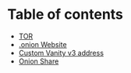 # Table of contents

* [TOR](README.md)
* [.onion Website](.onion-website.md)
* [Custom Vanity v3 address](custom-vanity-v3-address.md)
* [Onion Share](onion-share.md)
